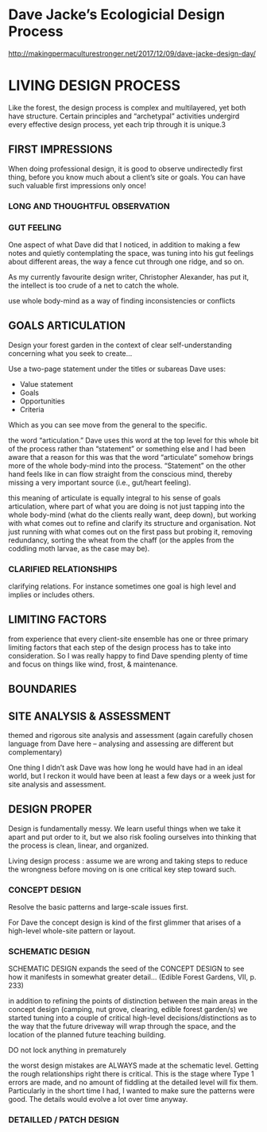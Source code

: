 # Dave Jacke’s Ecologicial Design Process

http://makingpermaculturestronger.net/2017/12/09/dave-jacke-design-day/

# LIVING DESIGN PROCESS

Like the forest, the design process is complex and multilayered, yet both have structure. Certain principles and “archetypal” activities undergird every effective design process, yet each trip through it is unique.3





## FIRST IMPRESSIONS

When doing professional design, it is good to observe undirectedly first thing, before you know much about a client’s site or goals. You can have such valuable first impressions only once!

### LONG AND THOUGHTFUL OBSERVATION

### GUT FEELING

One aspect of what Dave did that I noticed, in addition to making a few notes and quietly contemplating the space, was tuning into his gut feelings about different areas, the way a fence cut through one ridge, and so on.

As my currently favourite design writer, Christopher Alexander, has put it, the intellect is too crude of a net to catch the whole.

use whole body-mind as a way of finding inconsistencies or conflicts

## GOALS ARTICULATION

Design your forest garden in the context of clear self-understanding concerning what you seek to create…

Use a two-page statement under the titles or subareas Dave uses:

- Value statement
- Goals
- Opportunities
- Criteria

Which as you can see move from the general to the specific.

 the word “articulation.” Dave uses this word at the top level for this whole bit of the process rather than “statement” or something else and I had been aware that a reason for this was that the word “articulate” somehow brings more of the whole body-mind into the process. “Statement” on the other hand feels like in can flow straight from the conscious mind, thereby missing a very important source (i.e., gut/heart feeling).

this meaning of articulate is equally integral to his sense of goals articulation, where part of what you are doing is not just tapping into the whole body-mind (what do the clients really want, deep down), but working with what comes out to refine and clarify its structure and organisation. Not just running with what comes out on the first pass but probing it, removing redundancy, sorting the wheat from the chaff (or the apples from the coddling moth larvae, as the case may be).

### CLARIFIED RELATIONSHIPS

clarifying relations. For instance sometimes one goal is high level and implies or includes others.


## LIMITING FACTORS

from experience that every client-site ensemble has one or three primary limiting factors that each step of the design process has to take into consideration. So I was really happy to find Dave spending plenty of time and focus on things like wind, frost, & maintenance.

## BOUNDARIES

## SITE ANALYSIS & ASSESSMENT

themed and rigorous site analysis and assessment (again carefully chosen language from Dave here – analysing and assessing are different but complementary)

One thing I didn’t ask Dave was how long he would have had in an ideal world, but I reckon it would have been at least a few days or a week just for site analysis and assessment.

## DESIGN PROPER

Design is fundamentally messy. We learn useful things when we take it apart and put order to it, but we also risk fooling ourselves into thinking that the process is clean, linear, and organized.

Living design process : assume we are wrong and taking steps to reduce the wrongness before moving on is one critical key step toward such.

### CONCEPT DESIGN

Resolve the basic patterns and large-scale issues first.

For Dave the concept design is kind of the first glimmer that arises of a high-level whole-site pattern or layout. 

### SCHEMATIC DESIGN

SCHEMATIC DESIGN expands the seed of the CONCEPT DESIGN to see how it manifests in somewhat greater detail… (Edible Forest Gardens, VII, p. 233)

in addition to refining the points of distinction between the main areas in the concept design (camping, nut grove, clearing, edible forest garden/s) we started tuning into a couple of critical high-level decisions/distinctions as to the way that the future driveway will wrap through the space, and the location of the planned future teaching building.

DO not lock anything in prematurely

the worst design mistakes are ALWAYS made at the schematic level.  Getting the rough relationships right there is critical.  This is the stage where Type 1 errors are made, and no amount of fiddling at the detailed level will fix them.  Particularly in the short time I had, I wanted to make sure the patterns were good.  The details would evolve a lot over time anyway.


### DETAILLED / PATCH DESIGN


